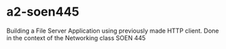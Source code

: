 # a2-soen445
Building a File Server Application using previously made HTTP client. Done in the context of the Networking class SOEN 445

